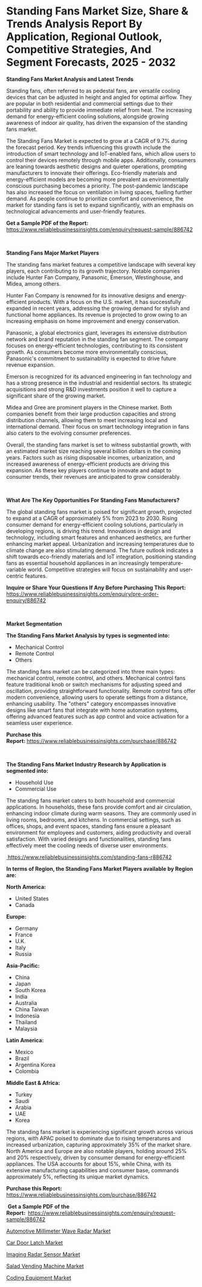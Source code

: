 <p><h1>Standing Fans Market Size, Share & Trends Analysis Report By Application, Regional Outlook, Competitive Strategies, And Segment Forecasts, 2025 - 2032</h1></p><p><strong>Standing Fans Market Analysis and Latest Trends</strong></p>
<p><p>Standing fans, often referred to as pedestal fans, are versatile cooling devices that can be adjusted in height and angled for optimal airflow. They are popular in both residential and commercial settings due to their portability and ability to provide immediate relief from heat. The increasing demand for energy-efficient cooling solutions, alongside growing awareness of indoor air quality, has driven the expansion of the standing fans market.</p><p>The Standing Fans Market is expected to grow at a CAGR of 9.7% during the forecast period. Key trends influencing this growth include the introduction of smart technology and IoT-enabled fans, which allow users to control their devices remotely through mobile apps. Additionally, consumers are leaning towards aesthetic designs and quieter operations, prompting manufacturers to innovate their offerings. Eco-friendly materials and energy-efficient models are becoming more prevalent as environmentally conscious purchasing becomes a priority. The post-pandemic landscape has also increased the focus on ventilation in living spaces, fuelling further demand. As people continue to prioritize comfort and convenience, the market for standing fans is set to expand significantly, with an emphasis on technological advancements and user-friendly features.</p></p>
<p><strong>Get a Sample PDF of the Report:&nbsp;</strong> <a href="https://www.reliablebusinessinsights.com/enquiry/request-sample/886742?utm_campaign=1837&utm_medium=2&utm_source=Github&utm_content=ia&utm_term=08042025&utm_id=standing-fans">https://www.reliablebusinessinsights.com/enquiry/request-sample/886742</a></p>
<p>&nbsp;</p>
<p><strong>Standing Fans Major Market Players</strong></p>
<p><p>The standing fans market features a competitive landscape with several key players, each contributing to its growth trajectory. Notable companies include Hunter Fan Company, Panasonic, Emerson, Westinghouse, and Midea, among others.</p><p>Hunter Fan Company is renowned for its innovative designs and energy-efficient products. With a focus on the U.S. market, it has successfully expanded in recent years, addressing the growing demand for stylish and functional home appliances. Its revenue is projected to grow owing to an increasing emphasis on home improvement and energy conservation.</p><p>Panasonic, a global electronics giant, leverages its extensive distribution network and brand reputation in the standing fan segment. The company focuses on energy-efficient technologies, contributing to its consistent growth. As consumers become more environmentally conscious, Panasonic's commitment to sustainability is expected to drive future revenue expansion.</p><p>Emerson is recognized for its advanced engineering in fan technology and has a strong presence in the industrial and residential sectors. Its strategic acquisitions and strong R&D investments position it well to capture a significant share of the growing market.</p><p>Midea and Gree are prominent players in the Chinese market. Both companies benefit from their large production capacities and strong distribution channels, allowing them to meet increasing local and international demand. Their focus on smart technology integration in fans also caters to the evolving consumer preferences.</p><p>Overall, the standing fans market is set to witness substantial growth, with an estimated market size reaching several billion dollars in the coming years. Factors such as rising disposable incomes, urbanization, and increased awareness of energy-efficient products are driving this expansion. As these key players continue to innovate and adapt to consumer trends, their revenues are anticipated to grow considerably.</p></p>
<p>&nbsp;</p>
<p><strong>What Are The Key Opportunities For Standing Fans Manufacturers?</strong></p>
<p><p>The global standing fans market is poised for significant growth, projected to expand at a CAGR of approximately 5% from 2023 to 2030. Rising consumer demand for energy-efficient cooling solutions, particularly in developing regions, is driving this trend. Innovations in design and technology, including smart features and enhanced aesthetics, are further enhancing market appeal. Urbanization and increasing temperatures due to climate change are also stimulating demand. The future outlook indicates a shift towards eco-friendly materials and IoT integration, positioning standing fans as essential household appliances in an increasingly temperature-variable world. Competitive strategies will focus on sustainability and user-centric features.</p></p>
<p><strong>Inquire or Share Your Questions If Any Before Purchasing This Report:</strong> <a href="https://www.reliablebusinessinsights.com/enquiry/pre-order-enquiry/886742?utm_campaign=1837&utm_medium=2&utm_source=Github&utm_content=ia&utm_term=08042025&utm_id=standing-fans">https://www.reliablebusinessinsights.com/enquiry/pre-order-enquiry/886742</a></p>
<p>&nbsp;</p>
<p><strong>Market Segmentation</strong></p>
<p><strong>The Standing Fans Market Analysis by types is segmented into:</strong></p>
<p><ul><li>Mechanical Control</li><li>Remote Control</li><li>Others</li></ul></p>
<p><p>The standing fans market can be categorized into three main types: mechanical control, remote control, and others. Mechanical control fans feature traditional knob or switch mechanisms for adjusting speed and oscillation, providing straightforward functionality. Remote control fans offer modern convenience, allowing users to operate settings from a distance, enhancing usability. The "others" category encompasses innovative designs like smart fans that integrate with home automation systems, offering advanced features such as app control and voice activation for a seamless user experience.</p></p>
<p><strong>Purchase this Report:&nbsp;</strong><a href="https://www.reliablebusinessinsights.com/purchase/886742?utm_campaign=1837&utm_medium=2&utm_source=Github&utm_content=ia&utm_term=08042025&utm_id=standing-fans">https://www.reliablebusinessinsights.com/purchase/886742</a></p>
<p>&nbsp;</p>
<p><strong>The Standing Fans Market Industry Research by Application is segmented into:</strong></p>
<p><ul><li>Household Use</li><li>Commercial Use</li></ul></p>
<p><p>The standing fans market caters to both household and commercial applications. In households, these fans provide comfort and air circulation, enhancing indoor climate during warm seasons. They are commonly used in living rooms, bedrooms, and kitchens. In commercial settings, such as offices, shops, and event spaces, standing fans ensure a pleasant environment for employees and customers, aiding productivity and overall satisfaction. With varied designs and functionalities, standing fans effectively meet the cooling needs of diverse user environments.</p></p>
<p><a href="https://www.reliablebusinessinsights.com/standing-fans-r886742?utm_campaign=1837&utm_medium=2&utm_source=Github&utm_content=ia&utm_term=08042025&utm_id=standing-fans">&nbsp;https://www.reliablebusinessinsights.com/standing-fans-r886742</a></p>
<p><strong>In terms of Region, the Standing Fans Market Players available by Region are:</strong></p>
<p>
    <p> <strong> North America: </strong>
        <ul>
            <li>United States</li>
            <li>Canada</li>
        </ul>
        </p> 
    <p> <strong> Europe: </strong>
        <ul>
            <li>Germany</li>
            <li>France</li>
            <li>U.K.</li>
            <li>Italy</li>
            <li>Russia</li>
        </ul>
        </p> 
    <p> <strong> Asia-Pacific: </strong>
        <ul>
            <li>China</li>
            <li>Japan</li>
            <li>South Korea</li>
            <li>India</li>
            <li>Australia</li>
            <li>China Taiwan</li>
            <li>Indonesia</li>
            <li>Thailand</li>
            <li>Malaysia</li>
        </ul>
        </p> 
    <p> <strong> Latin America: </strong>
        <ul>
            <li>Mexico</li>
            <li>Brazil</li>
            <li>Argentina Korea</li>
            <li>Colombia</li>
        </ul>
        </p> 
    <p> <strong> Middle East & Africa: </strong>
        <ul>
            <li>Turkey</li>
            <li>Saudi</li>
            <li>Arabia</li>
            <li>UAE</li>
            <li>Korea</li>
        </ul>
    </p>
    </p>
<p><p>The standing fans market is experiencing significant growth across various regions, with APAC poised to dominate due to rising temperatures and increased urbanization, capturing approximately 35% of the market share. North America and Europe are also notable players, holding around 25% and 20% respectively, driven by consumer demand for energy-efficient appliances. The USA accounts for about 15%, while China, with its extensive manufacturing capabilities and consumer base, commands approximately 5%, reflecting its unique market dynamics.</p></p>
<p><strong>Purchase this Report: </strong><a href="https://www.reliablebusinessinsights.com/purchase/886742?utm_campaign=1837&utm_medium=2&utm_source=Github&utm_content=ia&utm_term=08042025&utm_id=standing-fans">https://www.reliablebusinessinsights.com/purchase/886742</a></p>
<p>&nbsp;<strong>Get a Sample PDF of the Report:&nbsp;&nbsp;</strong><a href="https://www.reliablebusinessinsights.com/enquiry/request-sample/886742?utm_campaign=1837&utm_medium=2&utm_source=Github&utm_content=ia&utm_term=08042025&utm_id=standing-fans">https://www.reliablebusinessinsights.com/enquiry/request-sample/886742</a></p>
<p><strong></strong></p>
<p><p><a href="https://github.com/iroldilom/Market-Research-Report-List-1/blob/main/automotive-millimeter-wave-radar-market.md?utm_campaign=1837&utm_medium=2&utm_source=Github&utm_content=ia&utm_term=08042025&utm_id=standing-fans">Automotive Millimeter Wave Radar Market</a></p><p><a href="https://github.com/chkrselia/Market-Research-Report-List-1/blob/main/car-door-latch-market.md?utm_campaign=1837&utm_medium=2&utm_source=Github&utm_content=ia&utm_term=08042025&utm_id=standing-fans">Car Door Latch Market</a></p><p><a href="https://github.com/watzondechao/Market-Research-Report-List-1/blob/main/imaging-radar-sensor-market.md?utm_campaign=1837&utm_medium=2&utm_source=Github&utm_content=ia&utm_term=08042025&utm_id=standing-fans">Imaging Radar Sensor Market</a></p><p><a href="https://github.com/phephezxnf/Market-Research-Report-List-1/blob/main/salad-vending-machine-market.md?utm_campaign=1837&utm_medium=2&utm_source=Github&utm_content=ia&utm_term=08042025&utm_id=standing-fans">Salad Vending Machine Market</a></p><p><a href="https://github.com/lizamflotow/Market-Research-Report-List-1/blob/main/coding-equipment-market.md?utm_campaign=1837&utm_medium=2&utm_source=Github&utm_content=ia&utm_term=08042025&utm_id=standing-fans">Coding Equipment Market</a></p></p>